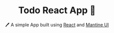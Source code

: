 <h1 align="center">Todo React App  📝</h1>  
<p align="center">
  🖊️ A simple App built using <a href="https://reactjs.org/">React</a> and <a href="https://mantine.dev/">Mantine UI</a>
</p>

